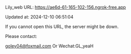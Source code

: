 Lily_web URL: https://ae6d-61-165-102-156.ngrok-free.app

Updated at: 2024-12-10 06:51:04

If you cannot open this URL, the server might be down.

Please contact: 

goley04@foxmail.com Or Wechat:GL_yeaH